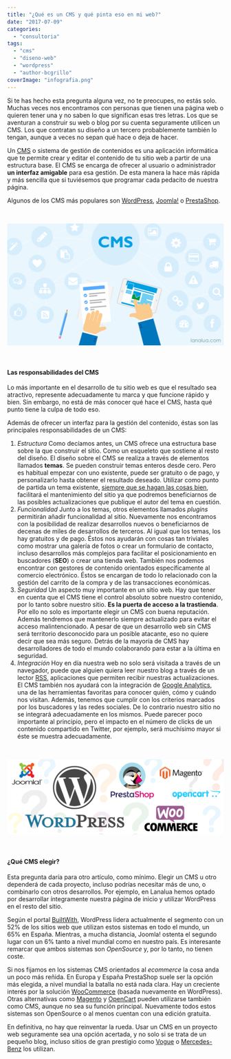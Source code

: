 ```yaml
---
title: "¿Qué es un CMS y qué pinta eso en mi web?"
date: "2017-07-09"
categories: 
  - "consultoria"
tags: 
  - "cms"
  - "diseno-web"
  - "wordpress"
  - "author-bcgrillo"
coverImage: "infografia.png"
---
```


Si te has hecho esta pregunta alguna vez, no te preocupes, no estás solo. Muchas veces nos encontramos con personas que tienen una página web o quieren tener una y no saben lo que significan esas tres letras. Los que se aventuran a construir su web o blog por su cuenta seguramente utilicen un CMS. Los que contratan su diseño a un tercero probablemente también lo tengan, aunque a veces no sepan qué hace o deja de hacer.

Un [CMS](https://es.wikipedia.org/wiki/Sistema_de_gesti%C3%B3n_de_contenidos) o sistema de gestión de contenidos es una aplicación informática que te permite crear y editar el contenido de tu sitio web a partir de una estructura base. El CMS se encarga de ofrecer al usuario o administrador **un interfaz amigable** para esa gestión. De esta manera la hace más rápida y más sencilla que si tuviésemos que programar cada pedacito de nuestra página.

Algunos de los CMS más populares son [WordPress](https://es.wordpress.org/), [Joomla!](https://www.joomla.org/3/es/) o [PrestaShop](https://www.prestashop.com/es).

 

![](/images/infografia.png)

 

#### Las responsabilidades del CMS

Lo más importante en el desarrollo de tu sitio web es que el resultado sea atractivo, represente adecuadamente tu marca y que funcione rápido y bien. Sin embargo, no está de más conocer qué hace el CMS, hasta qué punto tiene la culpa de todo eso.

Además de ofrecer un interfaz para la gestión del contenido, éstas son las principales responsabilidades de un CMS:

1. _Estructura_ Como decíamos antes, un CMS ofrece una estructura base sobre la que construir el sitio. Como un esqueleto que sostiene al resto del diseño. El diseño sobre el CMS se realiza a través de elementos llamados **temas**. Se pueden construir temas enteros desde cero. Pero es habitual empezar con uno existente, puede ser gratuito o de pago, y personalizarlo hasta obtener el resultado deseado. Utilizar como punto de partida un tema existente, [siempre que se hagan las cosas bien](https://codex.wordpress.org/es:Temas_hijos), facilitará el mantenimiento del sitio ya que podremos beneficiarnos de las posibles actualizaciones que publique el autor del tema en cuestión.
2. _Funcionalidad_ Junto a los temas, otros elementos llamados _plugins_ permitirán añadir funcionalidad al sitio. Nuevamente nos encontramos con la posibilidad de realizar desarrollos nuevos o beneficiarnos de decenas de miles de desarrollos de terceros. Al igual que los temas, los hay gratuitos y de pago. Éstos nos ayudarán con cosas tan triviales como mostrar una galería de fotos o crear un formulario de contacto, incluso desarrollos más complejos para facilitar el posicionamiento en buscadores (**SEO**) o crear una tienda web. También nos podemos encontrar con gestores de contenido orientados específicamente al comercio electrónico. Éstos se encargan de todo lo relacionado con la gestión del carrito de la compra y de las transacciones económicas.
3. _Seguridad_ Un aspecto muy importante en un sitio web. Hay que tener en cuenta que el CMS tiene el control absoluto sobre nuestro contenido, por lo tanto sobre nuestro sitio. **Es la puerta de acceso a la trastienda**. Por ello no solo es importante elegir un CMS con buena reputación. Además tendremos que mantenerlo siempre actualizado para evitar el acceso malintencionado. A pesar de que un desarrollo web sin CMS será territorio desconocido para un posible atacante, eso no quiere decir que sea más seguro. Detrás de la mayoría de CMS hay desarrolladores de todo el mundo colaborando para estar a la última en seguridad.
4. _Integración_ Hoy en día nuestra web no solo será visitada a través de un navegador, puede que alguien quiera leer nuestro blog a través de un lector [RSS](https://es.wikipedia.org/wiki/RSS), aplicaciones que permiten recibir nuestras actualizaciones. El CMS también nos ayudará con la integración de [Google Analytics](http://www.google.com/intl/es/analytics/), una de las herramientas favoritas para conocer quién, cómo y cuándo nos visitan. Además, tenemos que cumplir con los criterios marcados por los buscadores y las redes sociales. De lo contrario nuestro sitio no se integrará adecuadamente en los mismos. Puede parecer poco importante al principio, pero el impacto en el número de clicks de un contenido compartido en Twitter, por ejemplo, será muchísimo mayor si éste se muestra adecuadamente.

 

![](/images/Opciones.png)

 

#### ¿Qué CMS elegir?

Esta pregunta daría para otro artículo, como mínimo. Elegir un CMS u otro dependerá de cada proyecto, incluso podrías necesitar más de uno, o combinarlo con otros desarrollos. Por ejemplo, en Lanalua hemos optado por desarrollar íntegramente nuestra página de inicio y utilizar WordPress en el resto del sitio.

Según el portal [BuiltWith](https://builtwith.com/), WordPress lidera actualmente el segmento con un 52% de los sitios web que utilizan estos sistemas en todo el mundo, un 65% en España. Mientras, a mucha distancia, Joomla! ostenta el segundo lugar con un 6% tanto a nivel mundial como en nuestro país. Es interesante remarcar que ambos sistemas son _OpenSource_ y, por lo tanto, no tienen coste.

Si nos fijamos en los sistemas CMS orientados al _ecommerce_ la cosa anda un poco más reñida. En Europa y España PrestaShop suele ser la opción más elegida, a nivel mundial la batalla no está nada clara. Hay un creciente interés por la solución [WooCommerce](https://woocommerce.com/) (basada nuevamente en WordPress). Otras alternativas como [Magento](https://magento.com/) y [OpenCart](https://www.opencart.com/) pueden utilizarse también como CMS, aunque no sea su función principal. Nuevamente todos estos sistemas son OpenSource o al menos cuentan con una edición gratuita.

En definitiva, no hay que reinventar la rueda. Usar un CMS en un proyecto web seguramente sea una opción acertada, y no solo si se trata de un pequeño blog, incluso sitios de gran prestigio como [Vogue](http://www.vogue.com/) o [Mercedes-Benz](https://www.mercedes-benz.com/en/) los utilizan.
